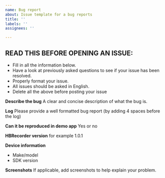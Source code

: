 ```yaml
---
name: Bug report
about: Issue template for a bug reports
title: ''
labels: ''
assignees: ''

---
```


READ THIS BEFORE OPENING AN ISSUE:
-----------------------
- Fill in all the information below.
- Have a look at previously asked questions to see if your issue has been resolved.
- Properly format your issue.
- All issues should be asked in English.
- Delete all the above before posting your issue

**Describe the bug**
A clear and concise description of what the bug is.

**Log**
Please provide a well formatted bug report (by adding 4 spaces before the log)

**Can it be reproduced in demo app**
Yes or no

**HBRecorder version**
for example 1.0.1

**Device information**
- Make/model
- SDK version

**Screenshots**
If applicable, add screenshots to help explain your problem.
